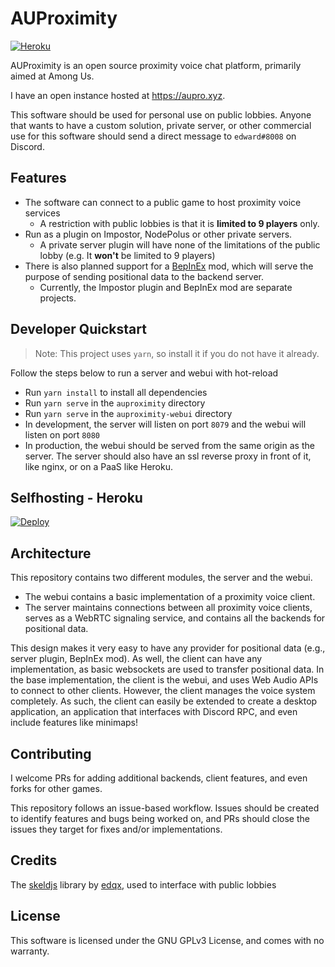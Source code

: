 # AUProximity

[![Heroku](https://img.shields.io/badge/HEROKU-ONLINE-green?style=for-the-badge&logo=heroku)](https://aupro.xyz)

AUProximity is an open source proximity voice chat platform, primarily aimed at Among Us.

I have an open instance hosted at https://aupro.xyz.

This software should be used for personal use on public lobbies. Anyone that wants to
have a custom solution, private server, or other commercial use for this software should 
send a direct message to `edward#8008` on Discord.

## Features
- The software can connect to a public game to host proximity voice services
  - A restriction with public lobbies is that it is **limited to 9 players** only.
- Run as a plugin on Impostor, NodePolus or other private servers.
  - A private server plugin will have none of the limitations of the public lobby
    (e.g. It **won't** be limited to 9 players) 
- There is also planned support for a [BepInEx](https://github.com/BepInEx/BepInEx) mod,
which will serve the purpose of sending positional data to the backend server.
  - Currently, the Impostor plugin and BepInEx mod are separate projects.

## Developer Quickstart
> Note: This project uses `yarn`, so install it if you do not have it already.

Follow the steps below to run a server and webui with hot-reload
- Run `yarn install` to install all dependencies
- Run `yarn serve` in the `auproximity` directory
- Run `yarn serve` in the `auproximity-webui` directory
- In development, the server will listen on port `8079` and the webui will listen on port `8080`
- In production, the webui should be served from the same origin as the server. The server 
  should also have an ssl reverse proxy in front of it, like nginx, or on a PaaS like Heroku.

## Selfhosting - Heroku
[![Deploy](https://www.herokucdn.com/deploy/button.svg)](https://heroku.com/deploy)

## Architecture
This repository contains two different modules, the server and the webui.
 - The webui contains a basic implementation of a proximity voice client.
 - The server maintains connections between all proximity voice clients,
 serves as a WebRTC signaling service, and contains all the backends for positional data.

This design makes it very easy to have any provider for positional data
(e.g., server plugin, BepInEx mod). As well, the client can have any implementation,
as basic websockets are used to transfer positional data. In the base implementation,
the client is the webui, and uses Web Audio APIs to connect to other clients.
However, the client manages the voice system completely. As such, the client can
easily be extended to create a desktop application, an application that
interfaces with Discord RPC, and even include features like minimaps!

## Contributing
I welcome PRs for adding additional backends, client features, and even forks for other games. 

This repository follows an issue-based workflow. Issues should be created to identify
features and bugs being worked on, and PRs should close the issues they target
for fixes and/or implementations.

## Credits
The [skeldjs](https://github.com/skeldjs/SkeldJS) library by
[edqx](https://github.com/edqx), used to interface with public lobbies

## License
This software is licensed under the GNU GPLv3 License, and comes with no warranty.
